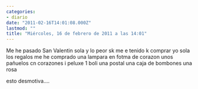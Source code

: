 ```yaml
---
categories:
- diario
date: "2011-02-16T14:01:08.000Z"
lastmod: ""
title: "Miércoles, 16 de febrero de 2011 a las 14:01"
---
```


Me he pasado San Valentin sola y lo peor sk me e tenido k comprar  yo sola los regalos me he comprado una lampara en fotma de corazon unos pañuelos cn corazones i peluxe 1 boli una postal una caja de bombones una rosa 

esto desmotiva....